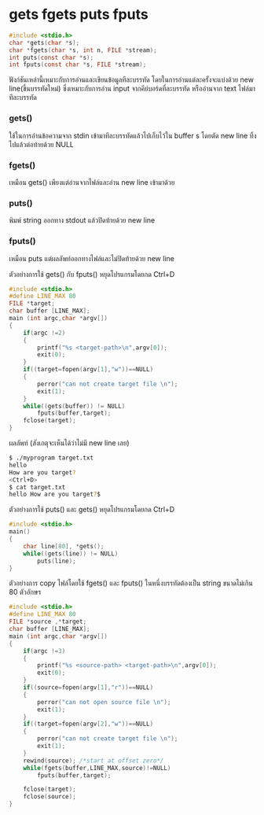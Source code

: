 # gets fgets puts fputs

``` c
#include <stdio.h>
char *gets(char *s);
char *fgets(char *s, int n, FILE *stream);
int puts(const char *s);
int fputs(const char *s, FILE *stream);
```

ฟังก์ชันเหล่านี้เหมาะกับการอ่านและเขียนข้อมูลทีละบรรทัด โดยในการอ่านแต่ละครั้งจะแบ่งด้วย new line(ขึ้นบรรทัดใหม่) ซึ่งเหมาะกับการอ่าน input จากคีย์บอร์ดที่ละบรรทัด หรืออ่านจาก text ไฟล์มาทีละบรรทัด

### gets()  
ใช้ในการอ่านข้อความจาก stdin เข้ามาทีละบรรทัดแล้วไปเก็บไว้ใน buffer s โดยตัด new line ทิ้งไปแล้วต่อท้ายด้วย NULL
### fgets() 
เหมือน gets() เพียงแต่อ่านจากไฟล์และอ่าน new line เข้ามาด้วย
### puts() 
พิมพ์ string ออกทาง stdout แล้วปิดท้ายด้วย new line
### fputs()
เหมือน puts แต่ผลลัพท์ออกทางไฟล์และไม่ปิดท้ายด้วย new line

ตัวอย่างการใช้ gets() กับ fputs() หยุดโปรแกรมโดยกด Ctrl+D

``` c
#include <stdio.h>
#define LINE_MAX 80
FILE *target;
char buffer [LINE_MAX];
main (int argc,char *argv[])
{
	if(argc !=2)
	{
		printf("%s <target-path>\n",argv[0]);
		exit(0);
	}
	if((target=fopen(argv[1],"w"))==NULL)
	{
		perror("can not create target file \n");
		exit(1);
	}
	while((gets(buffer)) != NULL)
		fputs(buffer,target);
	fclose(target);
} 
```

ผลลัพท์ (สังเกตุจะเห็นได้ว่าไม่มี new line เลย)
``` sh
$ ./myprogram target.txt
hello
How are you target?
<Ctrl+D>
$ cat target.txt
hello How are you target?$  	
```
ตัวอย่างการใช้ puts() และ gets() หยุดโปรแกรมโดยกด Ctrl+D 

``` c
#include <stdio.h>
main()
{
	char line[80], *gets();
	while((gets(line)) != NULL)
		puts(line);
}
```
ตัวอย่างการ copy ไฟล์โดยใช้ fgets() และ fputs() ในหนึ่งบรรทัดต้องเป็น string ขนาดไม่เกิน 80 ตัวอักษร 
``` c
#include <stdio.h>
#define LINE_MAX 80
FILE *source ,*target;
char buffer [LINE_MAX];
main (int argc,char *argv[])
{
	if(argc !=3)
	{
		printf("%s <source-path> <target-path>\n",argv[0]);
		exit(0);
	}
	if((source=fopen(argv[1],"r"))==NULL)
	{
		perror("can not open source file \n");
		exit(1);
	}
	if((target=fopen(argv[2],"w"))==NULL)
	{
		perror("can not create target file \n");
		exit(1);
	}
	rewind(source); /*start at offset zero*/
	while(fgets(buffer,LINE_MAX,source)!=NULL)
		fputs(buffer,target);

	fclose(target);
	fclose(source);
}
```
